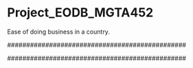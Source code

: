 # Project_EODB_MGTA452

Ease of doing business in a country.



###############################################





###############################################








